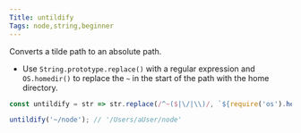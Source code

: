 ```yaml
---
Title: untildify
Tags: node,string,beginner
---
```


Converts a tilde path to an absolute path.

- Use `String.prototype.replace()` with a regular expression and `OS.homedir()` to replace the `~` in the start of the path with the home directory.

```js
const untildify = str => str.replace(/^~($|\/|\\)/, `${require('os').homedir()}$1`);
```

```js
untildify('~/node'); // '/Users/aUser/node'
```